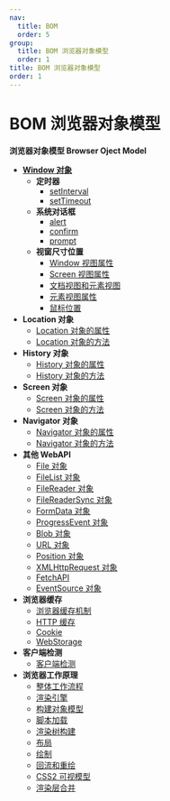 ```yaml
---
nav:
  title: BOM
  order: 5
group:
  title: BOM 浏览器对象模型
  order: 1
title: BOM 浏览器对象模型
order: 1
---
```


# BOM 浏览器对象模型

**浏览器对象模型 Browser Oject Model**

- [**Window 对象**](/the-window-object/the-window-object.md)
  - **定时器**
    - [setInterval](/the-window-object/timers/setInterval.md)
    - [setTimeout](/the-window-object/timers/setTimeOut.md)
  - **系统对话框**
    - [alert](/the-window-object/system-dialogs/alert.md)
    - [confirm](/the-window-object/system-dialogs/confirm.md)
    - [prompt](/the-window-object/system-dialogs/prompt.md)
  - **视窗尺寸位置**
    - [Window 视图属性](/the-window-object/window-position/window-view-properties.md)
    - [Screen 视图属性](/the-window-object/window-position/screen-view-properties.md)
    - [文档视图和元素视图](/the-window-object/window-position/document-view-and-element-view.md)
    - [元素视图属性](/the-window-object/window-position/element-view-properties.md)
    - [鼠标位置](/the-window-object/window-position/mouse-position.md)
- **Location 对象**
  - [Location 对象的属性](/the-location-object/the-location-object-properties.md)
  - [Location 对象的方法](/the-location-object/the-location-object-methods.md)
- **History 对象**
  - [History 对象的属性](/the-history-object/the-history-object-properties.md)
  - [History 对象的方法](/the-history-object/the-history-object-methods.md)
- **Screen 对象**
  - [Screen 对象的属性](/the-screen-object/the-screen-object-properties.md)
  - [Screen 对象的方法](/the-screen-object/the-screen-object-methods.md)
- **Navigator 对象**
  - [Navigator 对象的属性](/the-navigator-object/the-navigator-object-properties.md)
  - [Navigator 对象的方法](/the-navigator-object/the-navigator-object-methods.md)
- **其他 WebAPI**
  - [File 对象](/the-other-web-api/the-file-object.md)
  - [FileList 对象](/the-other-web-api/the-file-list-object.md)
  - [FileReader 对象](/the-other-web-api/the-file-reader-object.md)
  - [FileReaderSync 对象](/the-other-web-api/the-file-reader-sync-object.md)
  - [FormData 对象](/the-other-web-api/the-form-data-object.md)
  - [ProgressEvent 对象](/the-other-web-api/the-progress-event-object.md)
  - [Blob 对象](/the-other-web-api/the-blob-object.md)
  - [URL 对象](/the-other-web-api/the-url-object.md)
  - [Position 对象](/the-other-web-api/the-position-object.md)
  - [XMLHttpRequest 对象](/the-other-web-api/the-xmlhttprequest-object.md)
  - [FetchAPI](/the-other-web-api/the-fetch-api.md)
  - [EventSource 对象](/the-other-web-api/the-event-source-object.md)
- **浏览器缓存**
  - [浏览器缓存机制](/browser-cache/web-cache.md)
  - [HTTP 缓存](/browser-cache/http-cache.md)
  - [Cookie](/browser-cache/cookie.md)
  - [WebStorage](/browser-cache/web-storage.md)
- **客户端检测**
  - [客户端检测](/client-detection/client-detection.md)
- **浏览器工作原理**
  - [整体工作流程](/browser-working-principle/overall-workflow.md)
  - [渲染引擎](/browser-working-principle/the-rendering-engine.md)
  - [构建对象模型](/browser-working-principle/constructing-the-object-model.md)
  - [脚本加载](/browser-working-principle/script-loads.md)
  - [渲染树构建](/browser-working-principle/render-tree-construction.md)
  - [布局](/browser-working-principle/layout.md)
  - [绘制](/browser-working-principle/painting.md)
  - [回流和重绘](/browser-working-principle/reflow-and-repaint.md)
  - [CSS2 可视模型](/browser-working-principle/css2-visual-module.md)
  - [渲染层合并](/browser-working-principle/composite.md)
